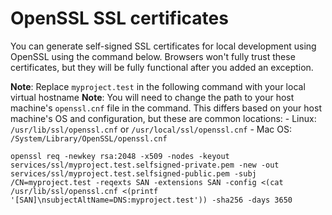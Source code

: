 # OpenSSL SSL certificates

You can generate self-signed SSL certificates for local development using OpenSSL using the command below. Browsers won't fully trust these certificates, but they will be fully functional after you added an exception.

**Note**: Replace `myproject.test` in the following command with your local virtual hostname
**Note**: You will need to change the path to your host machine's `openssl.cnf` file in the command. This differs based on your host machine's OS and configuration, but these are common locations:
    - Linux: `/usr/lib/ssl/openssl.cnf` or `/usr/local/ssl/openssl.cnf`
    - Mac OS: `/System/Library/OpenSSL/openssl.cnf`

```
openssl req -newkey rsa:2048 -x509 -nodes -keyout services/ssl/myproject.test.selfsigned-private.pem -new -out services/ssl/myproject.test.selfsigned-public.pem -subj /CN=myproject.test -reqexts SAN -extensions SAN -config <(cat /usr/lib/ssl/openssl.cnf <(printf '[SAN]\nsubjectAltName=DNS:myproject.test')) -sha256 -days 3650
```
